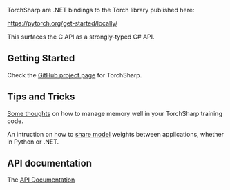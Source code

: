 
TorchSharp are .NET bindings to the Torch library published
here:

https://pytorch.org/get-started/locally/

This surfaces the C API as a strongly-typed C# API.

## Getting Started

Check the [GitHub project page](https://github.com/xamarin/TorchSharp) for
TorchSharp.

## Tips and Tricks

[Some thoughts](articles/memory.md) on how to manage memory well in your TorchSharp training code.

An intruction on how to [share model](articles/saveload.md) weights between applications, whether in Python or .NET.

## API documentation

The [API Documentation](api/TorchSharp.html)